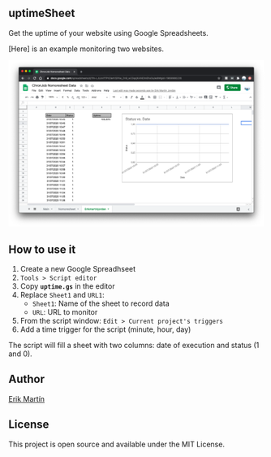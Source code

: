 ## uptimeSheet

Get the uptime of your website using Google Spreadsheets. 

[Here] is an example monitoring two websites.

![uptimeSheet](https://github.com/erikmartinjordan/uptimeSheet/blob/master/uptimeSheet.png)

## How to use it

1. Create a new Google Spreadhseet
2. `Tools > Script editor`
3. Copy **`uptime.gs`** in the editor
4. Replace `Sheet1` and `URL1`:
    - `Sheet1`: Name of the sheet to record data
    - `URL`: URL to monitor
5. From the script window: `Edit > Current project's triggers`
6. Add a time trigger for the script (minute, hour, day)

The script will fill a sheet with two columns: date of execution and status (1 and 0). 

## Author

[Erik Martín](https://erikmartinjordan.com)

## License

This project is open source and available under the MIT License.